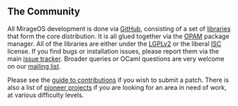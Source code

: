 ## The Community

All MirageOS development is done via [GitHub](https://github.com), consisting of
a set of [libraries](https://github.com/mirage) that form the core
distribution.  It is all glued together via the [OPAM](https://opam.ocaml.org)
package manager.  All of the libraries are either under the [LGPLv2](http://www.gnu.org/licenses/lgpl-2.1.html)
or the liberal [ISC](http://en.wikipedia.org/wiki/ISC_license) license.
If you find bugs or installation issues, please report them via the main
[issue tracker](https://github.com/mirage/mirage/issues).  Broader
queries or OCaml questions are very welcome on our [mailing list](http://lists.xenproject.org/cgi-bin/mailman/listinfo/mirageos-devel).

Please see the [guide to contributions](https://mirage.io/wiki/contributing) if
you wish to submit a patch.  There is also a list of [pioneer projects](http://canopy.mirage.io/tags/help%20needed) if you are looking for an area in need of work, at various difficulty levels.
